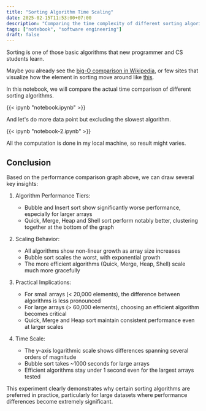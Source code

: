 ```yaml
---
title: "Sorting Algorithm Time Scaling"
date: 2025-02-15T11:53:00+07:00
description: "Comparing the time complexity of different sorting algorithms"
tags: ["notebook", "software engineering"]
draft: false
---
```


Sorting is one of those basic algorithms that new programmer and CS students learn.

Maybe you already see the [big-O comparison in Wikipedia](https://en.wikipedia.org/wiki/Sorting_algorithm#Comparison_of_algorithms), or few sites that visualize how the element in sorting move around like [this](https://sortvisualizer.com/quicksort/).

In this notebook, we will compare the actual time comparison of different sorting algorithms.

{{< ipynb "notebook.ipynb" >}}

And let's do more data point but excluding the slowest algorithm.

{{< ipynb "notebook-2.ipynb" >}}

All the computation is done in my local machine, so result might varies.

## Conclusion

Based on the performance comparison graph above, we can draw several key insights:

1. Algorithm Performance Tiers:
   - Bubble and Insert sort show significantly worse performance, especially for larger arrays
   - Quick, Merge, Heap and Shell sort perform notably better, clustering together at the bottom of the graph

2. Scaling Behavior:
   - All algorithms show non-linear growth as array size increases
   - Bubble sort scales the worst, with exponential growth
   - The more efficient algorithms (Quick, Merge, Heap, Shell) scale much more gracefully

3. Practical Implications:
   - For small arrays (< 20,000 elements), the difference between algorithms is less pronounced
   - For large arrays (> 60,000 elements), choosing an efficient algorithm becomes critical
   - Quick, Merge and Heap sort maintain consistent performance even at larger scales

4. Time Scale:
   - The y-axis logarithmic scale shows differences spanning several orders of magnitude
   - Bubble sort takes ~1000 seconds for large arrays
   - Efficient algorithms stay under 1 second even for the largest arrays tested

This experiment clearly demonstrates why certain sorting algorithms are preferred in practice, particularly for large datasets where performance differences become extremely significant.